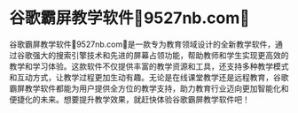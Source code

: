 # 谷歌霸屏教学软件💯9527nb.com💯

谷歌霸屏教学软件💯9527nb.com💯是一款专为教育领域设计的全新教学软件，通过谷歌强大的搜索引擎技术和先进的屏幕占领功能，帮助教师和学生实现更高效的教学和学习体验。这款软件不仅提供丰富的教学资源和工具，还支持多种教学模式和互动方式，让教学过程更加生动有趣。无论是在线课堂教学还是远程教育，谷歌霸屏教学软件都能为用户提供全方位的教学支持，助力教育行业迈向更加智能化和便捷化的未来。想要提升教学效果，就赶快体验谷歌霸屏教学软件吧！